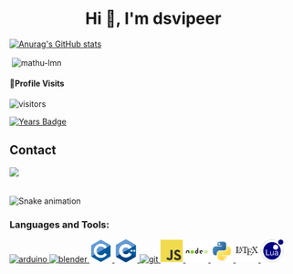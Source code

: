 <h1 align="center">Hi 👋, I'm dsvipeer</h1>

[![Anurag's GitHub stats](https://github-readme-stats.vercel.app/api?username=dsvipeer)](https://github.com/dsvipeer/github-readme-stats)

<p>&nbsp;<img align="center" src="https://github-readme-stats.vercel.app/api?username=dsvipeer&show_icons=true&theme=tokyonight&locale=en" alt="mathu-lmn" /></p>

#### 👀Profile Visits 

![visitors](https://komarev.com/ghpvc/?username=your-github-dsvipeer)

[![Years Badge](https://badges.strrl.dev/years/dsvipeer)](https://badges.strrl.dev)

## Contact 
<div> 
  <a href="https://www.youtube.com/@zVipeer" target="_blank"><img src="https://img.shields.io/badge/-YouTube-%23EA4335?style=for-the-badge&logo=youtube&logoColor=white" target="_blank"></a>
 </br>
</br>
 
  ![Snake animation](https://github.com/eagrundy/eagrundy/blob/output/github-contribution-grid-snake.svg)
  
  <h3 align="left">Languages and Tools:</h3>
<p align="left"> <a href="https://www.arduino.cc/" target="_blank" rel="noreferrer"> <img src="https://cdn.worldvectorlogo.com/logos/arduino-1.svg" alt="arduino" width="40" height="40"/> </a> <a href="https://www.blender.org/" target="_blank" rel="noreferrer"> <img src="https://download.blender.org/branding/community/blender_community_badge_white.svg" alt="blender" width="40" height="40"/> </a> <a href="https://www.cprogramming.com/" target="_blank" rel="noreferrer"> <img src="https://raw.githubusercontent.com/devicons/devicon/master/icons/c/c-original.svg" alt="c" width="40" height="40"/> </a> <a href="https://www.w3schools.com/cpp/" target="_blank" rel="noreferrer"> <img src="https://raw.githubusercontent.com/devicons/devicon/master/icons/cplusplus/cplusplus-original.svg" alt="cplusplus" width="40" height="40"/> </a> <a href="https://git-scm.com/" target="_blank" rel="noreferrer"> <img src="https://www.vectorlogo.zone/logos/git-scm/git-scm-icon.svg" alt="git" width="40" height="40"/> </a> <a href="https://developer.mozilla.org/en-US/docs/Web/JavaScript" target="_blank" rel="noreferrer"> <img src="https://raw.githubusercontent.com/devicons/devicon/master/icons/javascript/javascript-original.svg" alt="javascript" width="40" height="40"/> </a> <a href="https://nodejs.org" target="_blank" rel="noreferrer"> <img src="https://raw.githubusercontent.com/devicons/devicon/master/icons/nodejs/nodejs-original-wordmark.svg" alt="nodejs" width="40" height="40"/> </a> <a href="https://www.python.org" target="_blank" rel="noreferrer"> <img src="https://raw.githubusercontent.com/devicons/devicon/master/icons/python/python-original.svg" alt="python" width="40" height="40"/> </a> <a href="https://www.latex-project.org" target="_blank"> <img src="https://raw.githubusercontent.com/devicons/devicon/master/icons/latex/latex-original.svg" alt="latex" width="40" height="40"/> </a> <a href="https://www.lua.org" target="_blank" rel="noreferrer"> <img src="https://raw.githubusercontent.com/devicons/devicon/master/icons/lua/lua-original-wordmark.svg" alt="lua" width="40" height="40"/> </a> </p></p>
 
</div>

